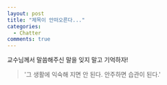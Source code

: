 ```yaml
---
layout: post
title: "제목이 안떠오른다..."
categories:
  - Chatter
comments: true
---
```


교수님께서 말씀해주신 말을 잊지 말고 기억하자!

> '그 생활에 익숙해 지면 안 된다. 안주하면 습관이 된다.'